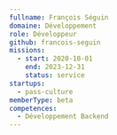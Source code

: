 ```yaml
---
fullname: François Séguin
domaine: Développement
role: Développeur
github: francois-seguin
missions:
  - start: 2020-10-01
    end: 2023-12-31
    status: service
startups:
  - pass-culture
memberType: beta
competences:
  - Développement Backend
---
```

